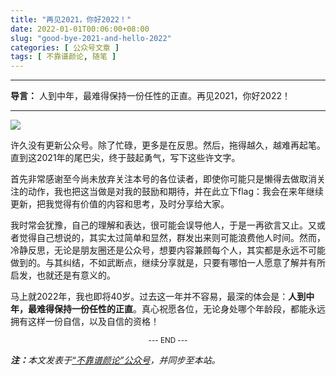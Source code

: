 ```yaml
---
title: "再见2021，你好2022！"
date: 2022-01-01T00:06:00+08:00
slug: "good-bye-2021-and-hello-2022"
categories: [ 公众号文章 ]
tags: [ 不靠谱颜论, 随笔 ]
---
```


---

**导言：** 人到中年，最难得保持一份任性的正直。再见2021，你好2022！

---

<img src="220101-cover.png" style="max-width:300px"/>

许久没有更新公众号。除了忙碌，更多是在反思。然后，拖得越久，越难再起笔。直到这2021年的尾巴尖，终于鼓起勇气，写下这些许文字。

首先非常感谢至今尚未放弃关注本号的各位读者，即使你可能只是懒得去做取消关注的动作，我也把这当做是对我的鼓励和期待，并在此立下flag：我会在来年继续更新，把我觉得有价值的内容和思考，及时分享给大家。

我时常会犹豫，自己的理解和表达，很可能会误导他人，于是一再欲言又止。又或者觉得自己想说的，其实太过简单和显然，群发出来则可能浪费他人时间。然而，冷静反思，无论是朋友圈还是公众号，想要内容兼顾每个人，其实都是永远不可能做到的。与其纠结，不如武断点，继续分享就是，只要有哪怕一人愿意了解并有所启发，也就还是有意义的。

马上就2022年，我也即将40岁。过去这一年并不容易，最深的体会是：**人到中年，最难得保持一份任性的正直**。真心祝愿各位，无论身处哪个年龄段，都能永远拥有这样一份自信，以及自信的资格！

<center><small>--- END ---</small></center>

<i><b>注：</b>本文发表于[“不靠谱颜论”公众号](https://mp.weixin.qq.com/s/B9GPUiFZV8gWjc_VQw_-LQ)，并同步至本站。</i>
